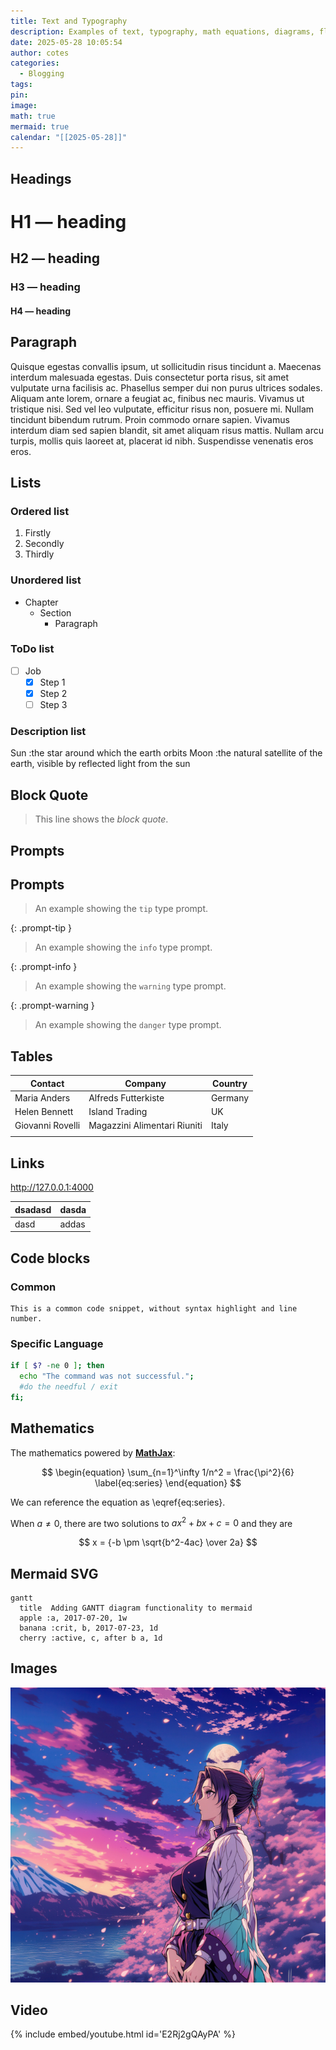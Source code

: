 ```yaml
---
title: Text and Typography
description: Examples of text, typography, math equations, diagrams, flowcharts, pictures, videos, and more.
date: 2025-05-28 10:05:54
author: cotes
categories:
  - Blogging
tags: 
pin: 
image: 
math: true
mermaid: true
calendar: "[[2025-05-28]]"
---
```


## Headings[](https://chirpy.cotes.page/posts/text-and-typography/#headings)

# H1 — heading

## H2 — heading

### H3 — heading

#### H4 — heading

## Paragraph[](https://chirpy.cotes.page/posts/text-and-typography/#paragraph)

Quisque egestas convallis ipsum, ut sollicitudin risus tincidunt a. Maecenas interdum malesuada egestas. Duis consectetur porta risus, sit amet vulputate urna facilisis ac. Phasellus semper dui non purus ultrices sodales. Aliquam ante lorem, ornare a feugiat ac, finibus nec mauris. Vivamus ut tristique nisi. Sed vel leo vulputate, efficitur risus non, posuere mi. Nullam tincidunt bibendum rutrum. Proin commodo ornare sapien. Vivamus interdum diam sed sapien blandit, sit amet aliquam risus mattis. Nullam arcu turpis, mollis quis laoreet at, placerat id nibh. Suspendisse venenatis eros eros.

## Lists[](https://chirpy.cotes.page/posts/text-and-typography/#lists)

### Ordered list[](https://chirpy.cotes.page/posts/text-and-typography/#ordered-list)

1. Firstly
2. Secondly
3. Thirdly

### Unordered list[](https://chirpy.cotes.page/posts/text-and-typography/#unordered-list)

- Chapter
    - Section
        - Paragraph

### ToDo list[](https://chirpy.cotes.page/posts/text-and-typography/#todo-list)

- [ ] Job
    - [x] Step 1
    - [x] Step 2
    - [ ] Step 3

### Description list[](https://chirpy.cotes.page/posts/text-and-typography/#description-list)

Sun
:the star around which the earth orbits
Moon
:the natural satellite of the earth, visible by reflected light from the sun

## Block Quote[](https://chirpy.cotes.page/posts/text-and-typography/#block-quote)

> This line shows the _block quote_.

## Prompts[](https://chirpy.cotes.page/posts/text-and-typography/#prompts)

## Prompts

> An example showing the `tip` type prompt.

{: .prompt-tip }

> An example showing the `info` type prompt.

{: .prompt-info }

> An example showing the `warning` type prompt.

{: .prompt-warning }

> An example showing the `danger` type prompt.

## Tables

| Contact          | Company                      | Country |
| ---------------- | ---------------------------- | ------- |
| Maria Anders     | Alfreds Futterkiste          | Germany |
| Helen Bennett    | Island Trading               | UK      |
| Giovanni Rovelli | Magazzini Alimentari Riuniti | Italy   |
|                  |                              |         |


## Links

<http://127.0.0.1:4000>

| dsadasd | dasda |
| ------- | ----- |
| dasd    | addas |

## Code blocks

### Common

```text
This is a common code snippet, without syntax highlight and line number.
```

### Specific Language

```bash
if [ $? -ne 0 ]; then
  echo "The command was not successful.";
  #do the needful / exit
fi;
```


## Mathematics

The mathematics powered by [**MathJax**](https://www.mathjax.org/):

$$
\begin{equation}
  \sum_{n=1}^\infty 1/n^2 = \frac{\pi^2}{6}
  \label{eq:series}
\end{equation}
$$


We can reference the equation as \eqref{eq:series}.

When $a \ne 0$, there are two solutions to $ax^2 + bx + c = 0$ and they are

$$ x = {-b \pm \sqrt{b^2-4ac} \over 2a} $$

## Mermaid SVG

```mermaid
gantt
  title  Adding GANTT diagram functionality to mermaid
  apple :a, 2017-07-20, 1w
  banana :crit, b, 2017-07-23, 1d
  cherry :active, c, after b a, 1d
```


## Images


<img src="/assets/img/2.png">


## Video

{% include embed/youtube.html id='E2Rj2gQAyPA' %}

